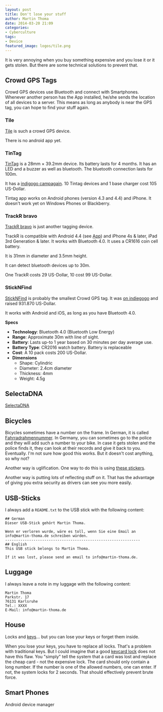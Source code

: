 ```yaml
---
layout: post
title: Don't lose your stuff
author: Martin Thoma
date: 2014-03-20 21:09
categories:
- Cyberculture
tags:
- Device
featured_image: logos/tile.png
---
```


It is very annoying when you buy something expensive and you lose it or it
gets stolen. But there are some technical solutions to prevent that.

## Crowd GPS Tags

Crowd GPS devices use Bluetooth and connect with Smartphones. Whenever another
person has the App installed, he/she sends the location of all devices to a
server. This means as long as anybody is near the GPS tag, you can hope to
find your stuff again.

### Tile

[Tile](https://www.thetileapp.com) is such a crowd GPS device.

There is no android app yet.

### TinTag

[TinTag](http://thetintag.com/)
is a 28mm × 39.2mm device. Its battery lasts for 4 months. It has an LED and
a buzzer as well as bluetooth. The bluetooth connection lasts for 100m.

It has a [indigogo campagain](https://www.indiegogo.com/projects/tintag-the-first-rechargeable-item-tracker/x/7191655). 10 Tintag devices and 1 base charger cost
105 US-Dollar.

Tintag app works on Android phones (version 4.3 and 4.4) and iPhone. It doesn't
work yet on Windows Phones or Blackberry.

### TrackR bravo

[TrackR bravo](https://www.indiegogo.com/projects/trackr-bravo-the-thinnest-item-tracking-device-ever/x/7191655) is just another tagging device.

TrackR is compatible with Android 4.4 (see [App](https://play.google.com/store/apps/details?id=com.phonehalo.itemtracker)) and iPhone 4s & later, iPad 3rd Generation & later. It works with Bluetooth 4.0. It uses a CR1616 coin cell battery.

It is 31mm in diameter and 3.5mm height.

It can detect bluetooth devices up to 30m.

One TrackR costs 29 US-Dollar, 10 cost 99 US-Dollar.

### StickNFind

[StickNFind](https://www.sticknfind.com/) is probably the smallest Crowd GPS
tag. It was [on indiegogo](https://www.indiegogo.com/projects/sticknfind-bluetooth-powered-ultra-small-location-stickers/x/7191655)
and raised 931.870 US-Dollar.

It works with Android and iOS, as long as you have Bluetooth 4.0.

**Specs**

* **Technology**: Bluetooth 4.0 (Bluetooth Low Energy)
* **Range**: Approximate 30m with line of sight.
* **Battery**: Lasts up-to 1 year based on 30 minutes per day average use.
* **Battery Type**: CR2016 watch battery. Battery is replaceable
* **Cost**: A 10 pack costs 200 US-Dollar.
* **Dimensions**
  * Shape: Cylindric
  * Diameter: 2.4cm diameter
  * Thickness: 4mm
  * Weight: 4.5g

## SelectaDNA

[SelectaDNA](https://www.selectadna.co.uk/)

## Bicycles

Bicycles sometimes have a number on the frame. In German, it is called
[Fahrradrahmennummer](https://de.wikipedia.org/wiki/Fahrradrahmennummer). In
Germany, you can sometimes go to the police and they will add such a number
to your bike. In case it gets stolen and the police finds it, they can look
at their records and give it back to you. Eventually. I'm not sure how good
this works. But it doesn't cost anything, so why not?

Another way is uglification. One way to do this is using [these stickers](http://dominicwilcox.com/portfolio/anti-theft-carbike-device/).

Another way is putting lots of reflecting stuff on it. That has the advantage
of giving you extra security as drivers can see you more easily.

## USB-Sticks

I always add a `README.txt` to the USB stick with the following content:

```text
## German
Dieser USB-Stick gehört Martin Thoma.

Wenn er verloren wurde, wäre es toll, wenn Sie eine Email an
info@martin-thoma.de schreiben würden.
--------------------------------------------------------------
## English
This USB stick belongs to Martin Thoma.

If it was lost, please send an email to info@martin-thoma.de.
```

## Luggage

I always leave a note in my luggage with the following content:

```text
Martin Thoma
Parkstr. 17
76131 Karlsruhe
Tel.: XXXX
E-Mail: info@martin-thoma.de
```

## House

Locks and [keys](https://en.wikipedia.org/wiki/Key_(lock))... but you can lose your keys or forget them inside.

When you lose your keys, you have to replace all locks. That's a problem with
traditional keys. But I could imagine that a good [keycard lock](https://en.wikipedia.org/wiki/Keycard_lock) does not have this flaw. You "simply" tell the system
that a card was lost and replace the cheap card - not the expensive lock.
The card should only contain a long number. If the number is one of the allowed
numbers, one can enter. If not, the system locks for 2 seconds. That should
effectively prevent brute force.

## Smart Phones

Android device manager